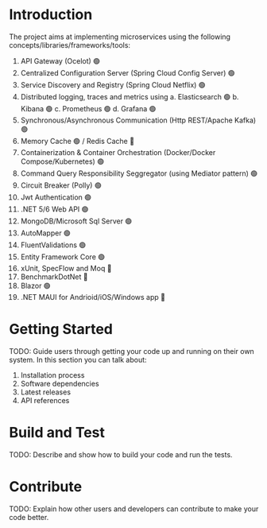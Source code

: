 # Introduction 
The project aims at implementing microservices using the following concepts/libraries/frameworks/tools:
1.	API Gateway (Ocelot) :green_circle:
2.	Centralized Configuration Server (Spring Cloud Config Server) :green_circle:
3.	Service Discovery and Registry (Spring Cloud Netflix) :green_circle:
4.	Distributed logging, traces and metrics using
        a. Elasticsearch :green_circle:
		b. Kibana :green_circle:
		c. Prometheus :green_circle:
		d. Grafana :green_circle:
5.	Synchronous/Asynchronous Communication (Http REST/Apache Kafka) :green_circle:
6.	Memory Cache :green_circle: / Redis Cache :red_circle:
7.	Containerization & Container Orchestration (Docker/Docker Compose/Kubernetes) :green_circle:
8.	Command Query Responsibility Seggregator (using Mediator pattern) :green_circle:
9.	Circuit Breaker (Polly) :green_circle:
10.	Jwt Authentication :green_circle:
11. .NET 5/6 Web API :green_circle:
12. MongoDB/Microsoft Sql Server :green_circle:
13. AutoMapper :green_circle:
14. FluentValidations :green_circle:
15. Entity Framework Core :green_circle:
16. xUnit, SpecFlow and Moq :red_circle:
17. BenchmarkDotNet :red_circle:
18. Blazor :green_circle:
19. .NET MAUI for Andrioid/iOS/Windows app :red_circle:

# Getting Started
TODO: Guide users through getting your code up and running on their own system. In this section you can talk about:
1.	Installation process
2.	Software dependencies
3.	Latest releases
4.	API references

# Build and Test
TODO: Describe and show how to build your code and run the tests. 

# Contribute
TODO: Explain how other users and developers can contribute to make your code better.